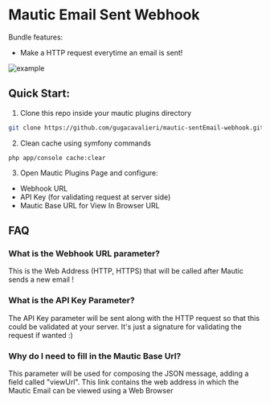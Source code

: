 # Mautic Email Sent Webhook

Bundle features:
* Make a HTTP request everytime an email is sent!

![example](https://photos-1.dropbox.com/t/2/AACPAFOY7YJqK1tXf0wTlrYncigTLZVVFPjTNpNcxdWg-A/12/32608586/png/32x32/1/_/1/2/mautic-emailSent-example.png/EMuK2xgY7OEJIAcoBw/s7iXzD5kEqYf0UX5tvuG2Q-yWTUhmRysp2h5qRSTVgw?size=1280x960&size_mode=3)

## Quick Start:

1. Clone this repo inside your mautic plugins directory

```bash
git clone https://github.com/gugacavalieri/mautic-sentEmail-webhook.git
```
2. Clean cache using symfony commands
```
php app/console cache:clear
```
3. Open Mautic Plugins Page and configure:
* Webhook URL
* API Key (for validating request at server side)
* Mautic Base URL for View In Browser URL

## FAQ

### What is the Webhook URL parameter?

This is the Web Address (HTTP, HTTPS) that will be called after Mautic sends a
new email !

### What is the API Key Parameter?

The API Key parameter will be sent along with the HTTP request so that this
could be validated at your server. It's just a signature for validating the
request if wanted :)

### Why do I need to fill in the Mautic Base Url?

This parameter will be used for composing the JSON message, adding a field called
"viewUrl". This link contains the web address in which the Mautic Email can be
viewed using a Web Browser
